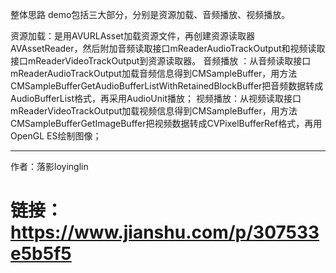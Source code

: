 
整体思路
demo包括三大部分，分别是资源加载、音频播放、视频播放。

资源加载：是用AVURLAsset加载资源文件，再创建资源读取器AVAssetReader，然后附加音频读取接口mReaderAudioTrackOutput和视频读取接口mReaderVideoTrackOutput到资源读取器。
音频播放 ：从音频读取接口mReaderAudioTrackOutput加载音频信息得到CMSampleBuffer，用方法CMSampleBufferGetAudioBufferListWithRetainedBlockBuffer把音频数据转成AudioBufferList格式，再采用AudioUnit播放；
视频播放：从视频读取接口mReaderVideoTrackOutput加载视频信息得到CMSampleBuffer，用方法CMSampleBufferGetImageBuffer把视频数据转成CVPixelBufferRef格式，再用OpenGL ES绘制图像；


<hr>

作者：落影loyinglin

链接：https://www.jianshu.com/p/307533e5b5f5
=
